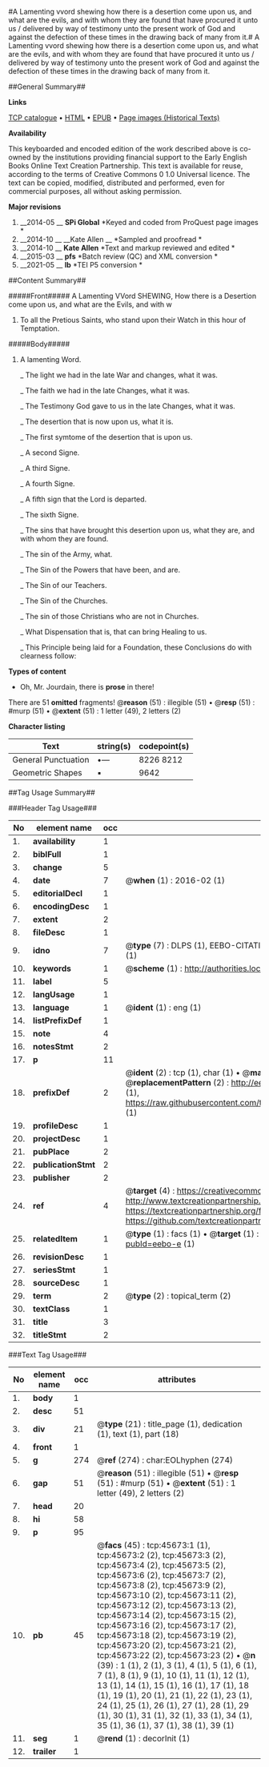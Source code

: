 #A Lamenting vvord shewing how there is a desertion come upon us, and what are the evils, and with whom they are found that have procured it unto us / delivered by way of testimony unto the present work of God and against the defection of these times in the drawing back of many from it.#
A Lamenting vvord shewing how there is a desertion come upon us, and what are the evils, and with whom they are found that have procured it unto us / delivered by way of testimony unto the present work of God and against the defection of these times in the drawing back of many from it.

##General Summary##

**Links**

[TCP catalogue](http://www.ota.ox.ac.uk/tcp/)  • 
[HTML](http://tei.it.ox.ac.uk/tcp/Texts-HTML/free/A49/A49118.html)  • 
[EPUB](http://tei.it.ox.ac.uk/tcp/Texts-EPUB/free/A49/A49118.epub) • 
[Page images (Historical Texts)](https://historicaltexts.jisc.ac.uk/eebo-10758680e)

**Availability**

This keyboarded and encoded edition of the work described above is co-owned by the
    institutions providing financial support to the Early English Books Online Text Creation
    Partnership. This text is available for reuse, according to the terms of  Creative Commons 0 1.0 Universal
    licence. The text can be copied, modified, distributed and performed, even for commercial
    purposes, all without asking permission.

**Major revisions**

1. __2014-05 __ __SPi Global__ *Keyed and coded from ProQuest page images *
1. __2014-10 __ __Kate Allen __ *Sampled and proofread *
1. __2014-10 __ __Kate Allen__ *Text and markup reviewed and edited *
1. __2015-03 __ __pfs__ *Batch review (QC) and XML conversion *
1. __2021-05 __ __lb__ *TEI P5 conversion *

##Content Summary##

#####Front#####
A Lamenting VVord SHEWING, How there is a Desertion come upon us, and what are the Evils, and with w
1. To all the Pretious Saints, who stand upon their Watch in this hour of Temptation.

#####Body#####

1. A lamenting Word.

    _ The light we had in the late War and changes, what it was.

    _ The faith we had in the late Changes, what it was.

    _ The Testimony God gave to us in the late Changes, what it was.

    _ The desertion that is now upon us, what it is.

    _ The first symtome of the desertion that is upon us.

    _ A second Signe.

    _ A third Signe.

    _ A fourth Signe.

    _ A fifth sign that the Lord is departed.

    _ The sixth Signe.

    _ The sins that have brought this desertion upon us, what they are, and with whom they are found.

    _ The sin of the Army, what.

    _ The Sin of the Powers that have been, and are.

    _ The Sin of our Teachers.

    _ The Sin of the Churches.

    _ The sin of those Christians who are not in Churches.

    _ What Dispensation that is, that can bring Healing to us.

    _ This Principle being laid for a Foundation, these Conclusions do with clearness follow:

**Types of content**

  * Oh, Mr. Jourdain, there is **prose** in there!

There are 51 **omitted** fragments! 
 @__reason__ (51) : illegible (51)  •  @__resp__ (51) : #murp (51)  •  @__extent__ (51) : 1 letter (49), 2 letters (2)

**Character listing**


|Text|string(s)|codepoint(s)|
|---|---|---|
|General Punctuation|•—|8226 8212|
|Geometric Shapes|▪|9642|

##Tag Usage Summary##

###Header Tag Usage###

|No|element name|occ|attributes|
|---|---|---|---|
|1.|__availability__|1||
|2.|__biblFull__|1||
|3.|__change__|5||
|4.|__date__|7| @__when__ (1) : 2016-02 (1)|
|5.|__editorialDecl__|1||
|6.|__encodingDesc__|1||
|7.|__extent__|2||
|8.|__fileDesc__|1||
|9.|__idno__|7| @__type__ (7) : DLPS (1), EEBO-CITATION (1), VID (1), EEBO-PROQUEST (1), STC (2), OCLC (1)|
|10.|__keywords__|1| @__scheme__ (1) : http://authorities.loc.gov/ (1)|
|11.|__label__|5||
|12.|__langUsage__|1||
|13.|__language__|1| @__ident__ (1) : eng (1)|
|14.|__listPrefixDef__|1||
|15.|__note__|4||
|16.|__notesStmt__|2||
|17.|__p__|11||
|18.|__prefixDef__|2| @__ident__ (2) : tcp (1), char (1)  •  @__matchPattern__ (2) : ([0-9\-]+):([0-9IVX]+) (1), (.+) (1)  •  @__replacementPattern__ (2) : http://eebo.chadwyck.com/downloadtiff?vid=$1&page=$2 (1), https://raw.githubusercontent.com/textcreationpartnership/Texts/master/tcpchars.xml#$1 (1)|
|19.|__profileDesc__|1||
|20.|__projectDesc__|1||
|21.|__pubPlace__|2||
|22.|__publicationStmt__|2||
|23.|__publisher__|2||
|24.|__ref__|4| @__target__ (4) : https://creativecommons.org/publicdomain/zero/1.0/ (1), http://www.textcreationpartnership.org/docs/. (1), https://textcreationpartnership.org/faq/#faq05 (1), https://github.com/textcreationpartnership (1)|
|25.|__relatedItem__|1| @__type__ (1) : facs (1)  •  @__target__ (1) : https://data.historicaltexts.jisc.ac.uk/view?pubId=eebo-e (1)|
|26.|__revisionDesc__|1||
|27.|__seriesStmt__|1||
|28.|__sourceDesc__|1||
|29.|__term__|2| @__type__ (2) : topical_term (2)|
|30.|__textClass__|1||
|31.|__title__|3||
|32.|__titleStmt__|2||


###Text Tag Usage###

|No|element name|occ|attributes|
|---|---|---|---|
|1.|__body__|1||
|2.|__desc__|51||
|3.|__div__|21| @__type__ (21) : title_page (1), dedication (1), text (1), part (18)|
|4.|__front__|1||
|5.|__g__|274| @__ref__ (274) : char:EOLhyphen (274)|
|6.|__gap__|51| @__reason__ (51) : illegible (51)  •  @__resp__ (51) : #murp (51)  •  @__extent__ (51) : 1 letter (49), 2 letters (2)|
|7.|__head__|20||
|8.|__hi__|58||
|9.|__p__|95||
|10.|__pb__|45| @__facs__ (45) : tcp:45673:1 (1), tcp:45673:2 (2), tcp:45673:3 (2), tcp:45673:4 (2), tcp:45673:5 (2), tcp:45673:6 (2), tcp:45673:7 (2), tcp:45673:8 (2), tcp:45673:9 (2), tcp:45673:10 (2), tcp:45673:11 (2), tcp:45673:12 (2), tcp:45673:13 (2), tcp:45673:14 (2), tcp:45673:15 (2), tcp:45673:16 (2), tcp:45673:17 (2), tcp:45673:18 (2), tcp:45673:19 (2), tcp:45673:20 (2), tcp:45673:21 (2), tcp:45673:22 (2), tcp:45673:23 (2)  •  @__n__ (39) : 1 (1), 2 (1), 3 (1), 4 (1), 5 (1), 6 (1), 7 (1), 8 (1), 9 (1), 10 (1), 11 (1), 12 (1), 13 (1), 14 (1), 15 (1), 16 (1), 17 (1), 18 (1), 19 (1), 20 (1), 21 (1), 22 (1), 23 (1), 24 (1), 25 (1), 26 (1), 27 (1), 28 (1), 29 (1), 30 (1), 31 (1), 32 (1), 33 (1), 34 (1), 35 (1), 36 (1), 37 (1), 38 (1), 39 (1)|
|11.|__seg__|1| @__rend__ (1) : decorInit (1)|
|12.|__trailer__|1||
